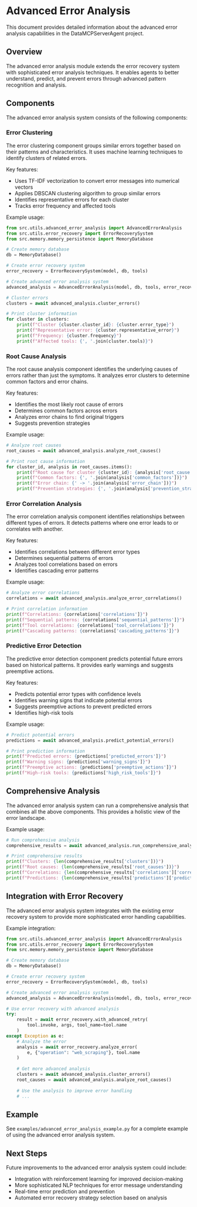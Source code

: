 # Advanced Error Analysis

This document provides detailed information about the advanced error analysis capabilities in the DataMCPServerAgent project.

## Overview

The advanced error analysis module extends the error recovery system with sophisticated error analysis techniques. It enables agents to better understand, predict, and prevent errors through advanced pattern recognition and analysis.

## Components

The advanced error analysis system consists of the following components:

### Error Clustering

The error clustering component groups similar errors together based on their patterns and characteristics. It uses machine learning techniques to identify clusters of related errors.

Key features:
- Uses TF-IDF vectorization to convert error messages into numerical vectors
- Applies DBSCAN clustering algorithm to group similar errors
- Identifies representative errors for each cluster
- Tracks error frequency and affected tools

Example usage:

```python
from src.utils.advanced_error_analysis import AdvancedErrorAnalysis
from src.utils.error_recovery import ErrorRecoverySystem
from src.memory.memory_persistence import MemoryDatabase

# Create memory database
db = MemoryDatabase()

# Create error recovery system
error_recovery = ErrorRecoverySystem(model, db, tools)

# Create advanced error analysis system
advanced_analysis = AdvancedErrorAnalysis(model, db, tools, error_recovery)

# Cluster errors
clusters = await advanced_analysis.cluster_errors()

# Print cluster information
for cluster in clusters:
    print(f"Cluster {cluster.cluster_id}: {cluster.error_type}")
    print(f"Representative error: {cluster.representative_error}")
    print(f"Frequency: {cluster.frequency}")
    print(f"Affected tools: {', '.join(cluster.tools)}")
```

### Root Cause Analysis

The root cause analysis component identifies the underlying causes of errors rather than just the symptoms. It analyzes error clusters to determine common factors and error chains.

Key features:
- Identifies the most likely root cause of errors
- Determines common factors across errors
- Analyzes error chains to find original triggers
- Suggests prevention strategies

Example usage:

```python
# Analyze root causes
root_causes = await advanced_analysis.analyze_root_causes()

# Print root cause information
for cluster_id, analysis in root_causes.items():
    print(f"Root cause for cluster {cluster_id}: {analysis['root_cause']}")
    print(f"Common factors: {', '.join(analysis['common_factors'])}")
    print(f"Error chain: {' -> '.join(analysis['error_chain'])}")
    print(f"Prevention strategies: {', '.join(analysis['prevention_strategies'])}")
```

### Error Correlation Analysis

The error correlation analysis component identifies relationships between different types of errors. It detects patterns where one error leads to or correlates with another.

Key features:
- Identifies correlations between different error types
- Determines sequential patterns of errors
- Analyzes tool correlations based on errors
- Identifies cascading error patterns

Example usage:

```python
# Analyze error correlations
correlations = await advanced_analysis.analyze_error_correlations()

# Print correlation information
print(f"Correlations: {correlations['correlations']}")
print(f"Sequential patterns: {correlations['sequential_patterns']}")
print(f"Tool correlations: {correlations['tool_correlations']}")
print(f"Cascading patterns: {correlations['cascading_patterns']}")
```

### Predictive Error Detection

The predictive error detection component predicts potential future errors based on historical patterns. It provides early warnings and suggests preemptive actions.

Key features:
- Predicts potential error types with confidence levels
- Identifies warning signs that indicate potential errors
- Suggests preemptive actions to prevent predicted errors
- Identifies high-risk tools

Example usage:

```python
# Predict potential errors
predictions = await advanced_analysis.predict_potential_errors()

# Print prediction information
print(f"Predicted errors: {predictions['predicted_errors']}")
print(f"Warning signs: {predictions['warning_signs']}")
print(f"Preemptive actions: {predictions['preemptive_actions']}")
print(f"High-risk tools: {predictions['high_risk_tools']}")
```

## Comprehensive Analysis

The advanced error analysis system can run a comprehensive analysis that combines all the above components. This provides a holistic view of the error landscape.

Example usage:

```python
# Run comprehensive analysis
comprehensive_results = await advanced_analysis.run_comprehensive_analysis()

# Print comprehensive results
print(f"Clusters: {len(comprehensive_results['clusters'])}")
print(f"Root causes: {len(comprehensive_results['root_causes'])}")
print(f"Correlations: {len(comprehensive_results['correlations']['correlations'])}")
print(f"Predictions: {len(comprehensive_results['predictions']['predicted_errors'])}")
```

## Integration with Error Recovery

The advanced error analysis system integrates with the existing error recovery system to provide more sophisticated error handling capabilities.

Example integration:

```python
from src.utils.advanced_error_analysis import AdvancedErrorAnalysis
from src.utils.error_recovery import ErrorRecoverySystem
from src.memory.memory_persistence import MemoryDatabase

# Create memory database
db = MemoryDatabase()

# Create error recovery system
error_recovery = ErrorRecoverySystem(model, db, tools)

# Create advanced error analysis system
advanced_analysis = AdvancedErrorAnalysis(model, db, tools, error_recovery)

# Use error recovery with advanced analysis
try:
    result = await error_recovery.with_advanced_retry(
        tool.invoke, args, tool_name=tool.name
    )
except Exception as e:
    # Analyze the error
    analysis = await error_recovery.analyze_error(
        e, {"operation": "web_scraping"}, tool.name
    )
    
    # Get more advanced analysis
    clusters = await advanced_analysis.cluster_errors()
    root_causes = await advanced_analysis.analyze_root_causes()
    
    # Use the analysis to improve error handling
    # ...
```

## Example

See `examples/advanced_error_analysis_example.py` for a complete example of using the advanced error analysis system.

## Next Steps

Future improvements to the advanced error analysis system could include:
- Integration with reinforcement learning for improved decision-making
- More sophisticated NLP techniques for error message understanding
- Real-time error prediction and prevention
- Automated error recovery strategy selection based on analysis
